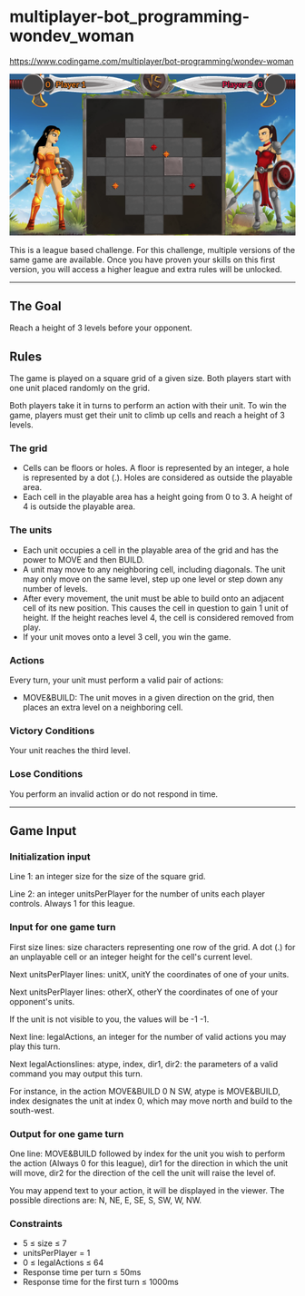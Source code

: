 # multiplayer-bot_programming-wondev_woman

https://www.codingame.com/multiplayer/bot-programming/wondev-woman

![alt text](screenshots/ScreenShot001.png)

This is a league based challenge.
For this challenge, multiple versions of the same game are available. Once you have proven your skills on this first version, you will access a higher league and extra rules will be unlocked.

---

## The Goal

Reach a height of 3 levels before your opponent.


## Rules

The game is played on a square grid of a given size. Both players start with one unit placed randomly on the grid.

Both players take it in turns to perform an action with their unit. To win the game, players must get their unit to climb up cells and reach a height of 3 levels.

### The grid
- Cells can be floors or holes. A floor is represented by an integer, a hole is represented by a dot (.). Holes are considered as outside the playable area.
- Each cell in the playable area has a height going from 0 to 3. A height of 4 is outside the playable area.

### The units
- Each unit occupies a cell in the playable area of the grid and has the power to MOVE and then BUILD.
- A unit may move to any neighboring cell, including diagonals. The unit may only move on the same level, step up one level or step down any number of levels.
- After every movement, the unit must be able to build onto an adjacent cell of its new position. This causes the cell in question to gain 1 unit of height. If the height reaches level 4, the cell is considered removed from play.
- If your unit moves onto a level 3 cell, you win the game.

### Actions 
Every turn, your unit must perform a valid pair of actions:
- MOVE&BUILD: The unit moves in a given direction on the grid, then places an extra level on a neighboring cell.

### Victory Conditions
Your unit reaches the third level.
 
### Lose Conditions
You perform an invalid action or do not respond in time.


---

## Game Input

### Initialization input
Line 1: an integer size for the size of the square grid.

Line 2: an integer unitsPerPlayer for the number of units each player controls. Always 1 for this league.

### Input for one game turn
First size lines: size characters representing one row of the grid. A dot (.) for an unplayable cell or an integer height for the cell's current level.

Next unitsPerPlayer lines: unitX, unitY the coordinates of one of your units.

Next unitsPerPlayer lines: otherX, otherY the coordinates of one of your opponent's units. 

If the unit is not visible to you, the values will be -1 -1.

Next line: legalActions, an integer for the number of valid actions you may play this turn.

Next legalActionslines: atype, index, dir1, dir2: the parameters of a valid command you may output this turn. 

For instance, in the action MOVE&BUILD 0 N SW, atype is MOVE&BUILD, index designates the unit at index 0, which may move north and build to the south-west. 

### Output for one game turn
One line: MOVE&BUILD followed by index for the unit you wish to perform the action (Always 0 for this league), dir1 for the direction in which the unit will move, dir2 for the direction of the cell the unit will raise the level of. 

You may append text to your action, it will be displayed in the viewer.
The possible directions are: N, NE, E, SE, S, SW, W, NW.

### Constraints
- 5 ≤ size ≤ 7 
- unitsPerPlayer = 1 
- 0 ≤ legalActions ≤ 64 
- Response time per turn ≤ 50ms 
- Response time for the first turn ≤ 1000ms

